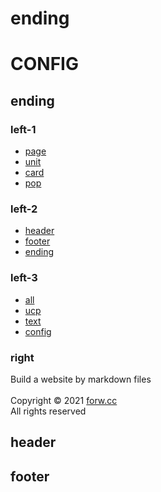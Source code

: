 # ending

# CONFIG

## ending

### left-1

- [page](index.php?f=page)
- [unit](index.php?f=unit)
- [card](index.php?f=card)
- [pop](index.php?f=pop)

### left-2

- [header](index.php?f=header)
- [footer](index.php?f=footer)
- [ending](index.php?f=ending)

### left-3

- [all](index.php)
- [ucp](index.php?f=ucp)
- [text](index.php?f=text)
- [config](index.php?f=config)

### right

Build a website by markdown files  
<br>
Copyright © 2021 [forw.cc](http://forw.cc)   
All rights reserved  

## header
## footer